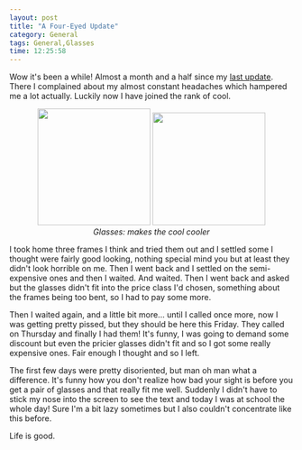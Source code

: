```yaml
---
layout: post
title: "A Four-Eyed Update"
category: General
tags: General,Glasses
time: 12:25:58
---
```

Wow it's been a while! Almost a month and a half since my [last update](/blog/a_week_of_headache). There I complained about my almost constant headaches which hampered me a lot actually. Luckily now I have joined the rank of cool.

<center>
  <img src="http://ftp.sunet.se/pub/pictures/comics/Marvel/FleerUltraXMen95/Cyclops.jpg" width="200" height="207" />
  <img src="http://widellinhosweblog.blogg.se/images/2010/clark-kent_110954353.jpg" width="200" /><br />
  <em>Glasses: makes the cool cooler</em>
</center>

I took home three frames I think and tried them out and I settled some I thought were fairly good looking, nothing special mind you but at least they didn't look horrible on me. Then I went back and I settled on the semi-expensive ones and then I waited. And waited. Then I went back and asked but the glasses didn't fit into the price class I'd chosen, something about the frames being too bent, so I had to pay some more.

Then I waited again, and a little bit more... until I called once more, now I was getting pretty pissed, but they should be here this Friday. They called on Thursday and finally I had them! It's funny, I was going to demand some discount but even the pricier glasses didn't fit and so I got some really expensive ones. Fair enough I thought and so I left.

The first few days were pretty disoriented, but man oh man what a difference. It's funny how you don't realize how bad your sight is before you get a pair of glasses and that really fit me well. Suddenly I didn't have to stick my nose into the screen to see the text and today I was at school the whole day! Sure I'm a bit lazy sometimes but I also couldn't concentrate like this before.

Life is good.

